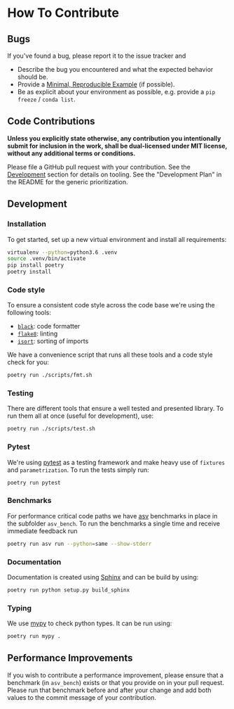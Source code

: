 # How To Contribute


## Bugs

If you've found a bug, please report it to the issue tracker and

* Describe the bug you encountered and what the expected behavior should be.
* Provide a [Minimal, Reproducible Example](https://stackoverflow.com/help/mcve) (if possible).
* Be as explicit about your environment as possible, e.g. provide a `pip freeze` / `conda list`.

## Code Contributions

**Unless you explicitly state otherwise, any contribution you intentionally submit for inclusion in the work, shall be
dual-licensed under MIT license, without any additional terms or conditions.**

Please file a GitHub pull request with your contribution. See the [Development](#Development) section for details on
tooling. See the "Development Plan" in the README for the generic prioritization.


## Development

### Installation
To get started, set up a new virtual environment and install all requirements:

```bash
virtualenv --python=python3.6 .venv
source .venv/bin/activate
pip install poetry
poetry install
```

### Code style

To ensure a consistent code style across the code base we're using the following tools:

- [`black`](https://github.com/psf/black): code formatter
- [`flake8`](https://gitlab.com/pycqa/flake8): linting
- [`isort`](https://github.com/timothycrosley/isort): sorting of imports

We have a convenience script that runs all these tools and a code style check for you:

```bash
poetry run ./scripts/fmt.sh
```

### Testing
There are different tools that ensure a well tested and presented library. To run them all at once (useful for
development), use:

```bash
poetry run ./scripts/test.sh
```

### Pytest
We're using [pytest](https://pytest.org) as a testing framework and make heavy use of `fixtures` and `parametrization`.
To run the tests simply run:

```bash
poetry run pytest
```

### Benchmarks
For performance critical code paths we have [asv](https://asv.readthedocs.io/) benchmarks in place in the subfolder
`asv_bench`. To run the benchmarks a single time and receive immediate feedback run

```bash
poetry run asv run --python=same --show-stderr
```

### Documentation
Documentation is created using [Sphinx](https://www.sphinx-doc.org/) and can be build by using:

```bash
poetry run python setup.py build_sphinx
```

### Typing
We use [mypy](http://mypy-lang.org/) to check python types. It can be run using:

```bash
poetry run mypy .
```

## Performance Improvements
If you wish to contribute a performance improvement, please ensure that a benchmark (in `asv_bench`) exists or that you
provide on in your pull request. Please run that benchmark before and after your change and add both values to the
commit message of your contribution.
